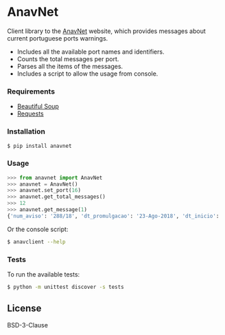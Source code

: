 
# AnavNet

Client library to the [AnavNet](http://anavnet.hidrografico.pt/AvisosLocais/AvisosLocais.aspx) website, which provides messages about current portuguese ports warnings.
* Includes all the available port names and identifiers.
* Counts the total messages per port.
* Parses all the items of the messages.
* Includes a script to allow the usage from console.

### Requirements

* [Beautiful Soup](https://www.crummy.com/software/BeautifulSoup/)
* [Requests](http://docs.python-requests.org/en/master/)

### Installation

```sh
$ pip install anavnet
```

### Usage

```python
>>> from anavnet import AnavNet
>>> anavnet = AnavNet()
>>> anavnet.set_port(16)
>>> anavnet.get_total_messages()
>>> 12
>>> anavnet.get_message(1)
{'num_aviso': '288/18', 'dt_promulgacao': '23-Ago-2018', 'dt_inicio': '24-Ago-2018', 'dt_fim': '05-Set-2018', 'ent_promulgacao': 'Capitania do Porto de Lisboa - CAPIMARLISBOA', 'local': 'Rio Tejo - Cais Militar do Portinho da Costa.', 'assunto': 'Área interdita à navegação', 'descricao': 'No período de 24AGO a 05SET, está interdita a navegação a menos de 50 metros do Cais Militar do Portinho da Costa.', 'dt_cancelamento': 'Data de cancelamento: 05-Set-2018'}
```

Or the console script:

```sh
$ anavclient --help
```
 

### Tests

To run the available tests:

```sh
$ python -m unittest discover -s tests
```

License
----

BSD-3-Clause

